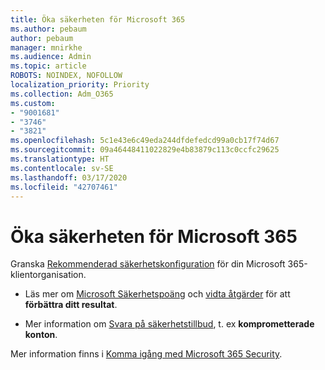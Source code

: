 ```yaml
---
title: Öka säkerheten för Microsoft 365
ms.author: pebaum
author: pebaum
manager: mnirkhe
ms.audience: Admin
ms.topic: article
ROBOTS: NOINDEX, NOFOLLOW
localization_priority: Priority
ms.collection: Adm_O365
ms.custom:
- "9001681"
- "3746"
- "3821"
ms.openlocfilehash: 5c1e43e6c49eda244dfdefedcd99a0cb17f74d67
ms.sourcegitcommit: 09a46448411022829e4b83879c113c0ccfc29625
ms.translationtype: HT
ms.contentlocale: sv-SE
ms.lasthandoff: 03/17/2020
ms.locfileid: "42707461"
---
```

# <a name="increase-microsoft-365-security"></a>Öka säkerheten för Microsoft 365

Granska [Rekommenderad säkerhetskonfiguration](https://docs.microsoft.com/microsoft-365/security/office-365-security/tenant-wide-setup-for-increased-security?view=o365-worldwide) för din Microsoft 365-klientorganisation.

- Läs mer om [Microsoft Säkerhetspoäng](https://docs.microsoft.com/microsoft-365/security/mtp/microsoft-secure-score?view=o365-worldwide) och [vidta åtgärder](https://docs.microsoft.com/microsoft-365/security/mtp/microsoft-secure-score?view=o365-worldwide#take-action-to-improve-your-score) för att **förbättra ditt resultat**.

- Mer information om [Svara på säkerhetstillbud](https://docs.microsoft.com/microsoft-365/security/office-365-security/office365-security-incident-response-overview?view=o365-worldwide), t. ex **komprometterade konton**.

Mer information finns i [Komma igång med Microsoft 365 Security](https://docs.microsoft.com/microsoft-365/security/office-365-security/security-roadmap?view=o365-worldwide). 
